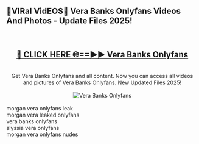 <h2>🔴VIRal VidEOS🔴 Vera Banks Onlyfans Videos And Photos - Update Files 2025!</h2>
<br>
<div align="center">
<h2><a href="https://virallinks.top/odZfE0" rel="nofollow">🔴 CLICK HERE 🌐==►► Vera Banks Onlyfans</a></h2>
<br>
Get Vera Banks Onlyfans and all content. Now you can access all videos and pictures of Vera Banks Onlyfans. New Updated Files 2025!
<br>
<br>
<a href="https://virallinks.top/odZfE0" rel="nofollow" data-target="animated-image.originalLink"><img src="https://i.imgur.com/dJHk4Zq.gif)" alt="Vera Banks Onlyfans" style="max-width: 100%; display: inline-block;" data-target="animated-image.originalImage"></a>
</div>
<br>
morgan vera onlyfans leak<br>
morgan vera leaked onlyfans<br>
vera banks onlyfans<br>
alyssia vera onlyfans<br>
morgan vera onlyfans nudes
